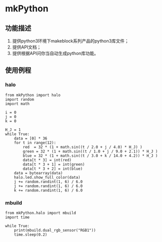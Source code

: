 # mkPython #

## 功能描述 ## 

1. 提供python3环境下makeblock系列产品的python3库文件；
2. 提供API文档；
3. 提供根据API问你当自动生成python库功能。

## 使用例程 ##
### halo ###

```
from mkPython import halo
import random
import math

i = 0
j = 0
k = 0

H_J = 1
while True:
	data = [0] * 36
	for t in range(12):
		red  = 32 * (1 + math.sin((t / 2.0 + j / 4.0) * H_J) )
		green = 32 * (1 + math.sin((t / 1.0 + j / 9.0 + 2.1)) * H_J )
		blue = 32 * (1 + math.sin((t / 3.0 + k / 14.0 + 4.2)) * H_J )
		data[t * 3] = int(red)
		data[t * 3 + 1] = int(green)
		data[t * 3 + 2] = int(blue)
	data = bytearray(data)
	halo.led.show_full_color(data)
	j += random.randint(1, 6) / 6.0
	j += random.randint(1, 6) / 6.0
	k += random.randint(1, 6) / 6.0
```


### mbuild ###
```
from mkPython.halo import mbuild
import time

while True:
	print(mbuild.dual_rgb_sensor("RGB1"))
	time.sleep(0.2)
```